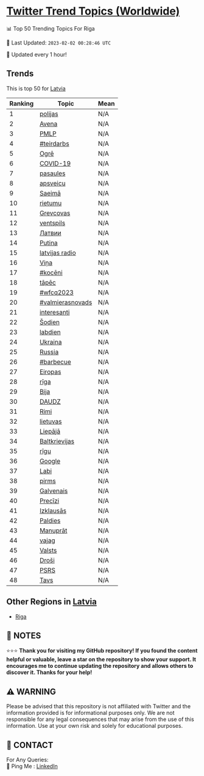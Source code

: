 [Twitter Trend Topics (Worldwide)](https://github.com/ErcinDedeoglu/Twitter-Trend-Topics)
==========


📊 Top 50 Trending Topics For Riga

📆 Last Updated: `2023-02-02 00:28:46 UTC`

🔧 Updated every 1 hour!


## Trends

This is top 50 for [Latvia](</Latvia>)

| Ranking | Topic | Mean |
| ------- | ------------ | ------------ |
| 1 | [polijas](http://twitter.com/search?q=polijas) | N/A |
| 2 | [Avena](http://twitter.com/search?q=Avena) | N/A |
| 3 | [PMLP](http://twitter.com/search?q=PMLP) | N/A |
| 4 | [#teirdarbs](http://twitter.com/search?q=%23teirdarbs) | N/A |
| 5 | [Ogrē](http://twitter.com/search?q=Ogr%c4%93) | N/A |
| 6 | [COVID-19](http://twitter.com/search?q=COVID-19) | N/A |
| 7 | [pasaules](http://twitter.com/search?q=pasaules) | N/A |
| 8 | [apsveicu](http://twitter.com/search?q=apsveicu) | N/A |
| 9 | [Saeimā](http://twitter.com/search?q=Saeim%c4%81) | N/A |
| 10 | [rietumu](http://twitter.com/search?q=rietumu) | N/A |
| 11 | [Grevcovas](http://twitter.com/search?q=Grevcovas) | N/A |
| 12 | [ventspils](http://twitter.com/search?q=ventspils) | N/A |
| 13 | [Латвии](http://twitter.com/search?q=%d0%9b%d0%b0%d1%82%d0%b2%d0%b8%d0%b8) | N/A |
| 14 | [Putina](http://twitter.com/search?q=Putina) | N/A |
| 15 | [latvijas radio](http://twitter.com/search?q=latvijas+radio) | N/A |
| 16 | [Viņa](http://twitter.com/search?q=Vi%c5%86a) | N/A |
| 17 | [#kocēni](http://twitter.com/search?q=%23koc%c4%93ni) | N/A |
| 18 | [tāpēc](http://twitter.com/search?q=t%c4%81p%c4%93c) | N/A |
| 19 | [#wfcq2023](http://twitter.com/search?q=%23wfcq2023) | N/A |
| 20 | [#valmierasnovads](http://twitter.com/search?q=%23valmierasnovads) | N/A |
| 21 | [interesanti](http://twitter.com/search?q=interesanti) | N/A |
| 22 | [Šodien](http://twitter.com/search?q=%c5%a0odien) | N/A |
| 23 | [labdien](http://twitter.com/search?q=labdien) | N/A |
| 24 | [Ukraina](http://twitter.com/search?q=Ukraina) | N/A |
| 25 | [Russia](http://twitter.com/search?q=Russia) | N/A |
| 26 | [#barbecue](http://twitter.com/search?q=%23barbecue) | N/A |
| 27 | [Eiropas](http://twitter.com/search?q=Eiropas) | N/A |
| 28 | [rīga](http://twitter.com/search?q=r%c4%abga) | N/A |
| 29 | [Bija](http://twitter.com/search?q=Bija) | N/A |
| 30 | [DAUDZ](http://twitter.com/search?q=DAUDZ) | N/A |
| 31 | [Rimi](http://twitter.com/search?q=Rimi) | N/A |
| 32 | [lietuvas](http://twitter.com/search?q=lietuvas) | N/A |
| 33 | [Liepājā](http://twitter.com/search?q=Liep%c4%81j%c4%81) | N/A |
| 34 | [Baltkrievijas](http://twitter.com/search?q=Baltkrievijas) | N/A |
| 35 | [rīgu](http://twitter.com/search?q=r%c4%abgu) | N/A |
| 36 | [Google](http://twitter.com/search?q=Google) | N/A |
| 37 | [Labi](http://twitter.com/search?q=Labi) | N/A |
| 38 | [pirms](http://twitter.com/search?q=pirms) | N/A |
| 39 | [Galvenais](http://twitter.com/search?q=Galvenais) | N/A |
| 40 | [Precīzi](http://twitter.com/search?q=Prec%c4%abzi) | N/A |
| 41 | [Izklausās](http://twitter.com/search?q=Izklaus%c4%81s) | N/A |
| 42 | [Paldies](http://twitter.com/search?q=Paldies) | N/A |
| 43 | [Manuprāt](http://twitter.com/search?q=Manupr%c4%81t) | N/A |
| 44 | [vajag](http://twitter.com/search?q=vajag) | N/A |
| 45 | [Valsts](http://twitter.com/search?q=Valsts) | N/A |
| 46 | [Droši](http://twitter.com/search?q=Dro%c5%a1i) | N/A |
| 47 | [PSRS](http://twitter.com/search?q=PSRS) | N/A |
| 48 | [Tavs](http://twitter.com/search?q=Tavs) | N/A |



## Other Regions in [Latvia](</Latvia>)

* [Riga](</Latvia/Riga.md>)



## 📝 NOTES

⭐⭐⭐ **Thank you for visiting my GitHub repository! If you found the content helpful or valuable, leave a star on the repository to show your support. It encourages me to continue updating the repository and allows others to discover it. Thanks for your help!**


## ⚠️ WARNING

Please be advised that this repository is not affiliated with Twitter and the information provided is for informational purposes only. We are not responsible for any legal consequences that may arise from the use of this information. Use at your own risk and solely for educational purposes.


## 📨 CONTACT

 For Any Queries:  
            🏓 Ping Me : [LinkedIn](https://www.linkedin.com/in/ercindedeoglu/)
